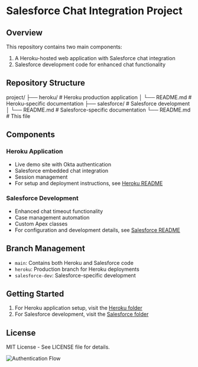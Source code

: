 # Salesforce Chat Integration Project

## Overview
This repository contains two main components:
1. A Heroku-hosted web application with Salesforce chat integration
2. Salesforce development code for enhanced chat functionality

## Repository Structure
project/
├── heroku/ # Heroku production application
│ └── README.md # Heroku-specific documentation
├── salesforce/ # Salesforce development
│ └── README.md # Salesforce-specific documentation
└── README.md # This file

## Components

### Heroku Application
- Live demo site with Okta authentication
- Salesforce embedded chat integration
- Session management
- For setup and deployment instructions, see [Heroku README](HerokuCode/README.md)

### Salesforce Development
- Enhanced chat timeout functionality
- Case management automation
- Custom Apex classes
- For configuration and development details, see [Salesforce README](Salesforce%20Org/demo%20site/README.md)

## Branch Management
- `main`: Contains both Heroku and Salesforce code
- `heroku`: Production branch for Heroku deployments
- `salesforce-dev`: Salesforce-specific development

## Getting Started
1. For Heroku application setup, visit the [Heroku folder](heroku/)
2. For Salesforce development, visit the [Salesforce folder](salesforce/)

## License
MIT License - See LICENSE file for details.

![Authentication Flow](./READMEimages/UserVerificationFlow.png)
